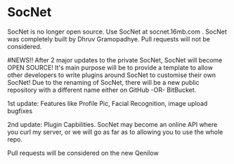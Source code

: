 # SocNet
SocNet is no longer open source. Use SocNet at socnet.16mb.com . SocNet was completely built by Dhruv Gramopadhye. Pull requests will not be considered.

#NEWS!!
After 2 major updates to the private SocNet, SocNet will become OPEN SOURCE! It's main purpose will be to provide a template to allow other developers to write plugins around SocNet to customise their own SocNet! Due to the renaming of SocNet, there will be a new public repository with a different name either on GitHub -OR- BitBucket. 

1st update: Features like Profile Pic, Facial Recognition, image upload bugfixes

2nd update: Plugin Capbilities. SocNet may become an online API where you curl my server, or we will go as far as to allowing you to use the whole repo.

Pull requests will be considered on the new Qenilow
